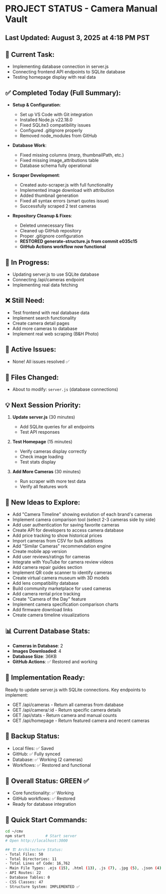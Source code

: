 # PROJECT STATUS - Camera Manual Vault


## Last Updated: August 3, 2025 at 4:18 PM PST

## 🎯 Current Task:
- Implementing database connection in server.js
- Connecting frontend API endpoints to SQLite database
- Testing homepage display with real data


## ✅ Completed Today (Full Summary):
- **Setup & Configuration**:
  - Set up VS Code with Git integration
  - Installed Node.js v22.18.0
  - Fixed SQLite3 compatibility issues
  - Configured .gitignore properly
  - Removed node_modules from GitHub
  
- **Database Work**:
  - Fixed missing columns (msrp, thumbnailPath, etc.)
  - Fixed missing image_attributions table
  - Database schema fully operational
  
- **Scraper Development**:
  - Created auto-scraper.js with full functionality
  - Implemented image download with attribution
  - Added thumbnail generation
  - Fixed all syntax errors (smart quotes issue)
  - Successfully scraped 2 test cameras
  
- **Repository Cleanup & Fixes**:
  - Deleted unnecessary files
  - Cleaned up GitHub repository
  - Proper .gitignore configuration
  - **RESTORED generate-structure.js from commit e035c15**
  - **GitHub Actions workflow now functional**


## 🔄 In Progress:
- Updating server.js to use SQLite database
- Connecting /api/cameras endpoint
- Implementing real data fetching


## ❌ Still Need:
- Test frontend with real database data
- Implement search functionality
- Create camera detail pages
- Add more cameras to database
- Implement real web scraping (B&H Photo)


## 🐛 Active Issues:
- None! All issues resolved ✅


## 📁 Files Changed:
- About to modify: `server.js` (database connections)


## 💡 Next Session Priority:
1. **Update server.js** (30 minutes)
   - Add SQLite queries for all endpoints
   - Test API responses
   
2. **Test Homepage** (15 minutes)
   - Verify cameras display correctly
   - Check image loading
   - Test stats display
   
3. **Add More Cameras** (30 minutes)
   - Run scraper with more test data
   - Verify all features work


## 🚀 New Ideas to Explore:
- Add "Camera Timeline" showing evolution of each brand's cameras
- Implement camera comparison tool (select 2-3 cameras side by side)
- Add user authentication for saving favorite cameras
- Create API for developers to access camera database
- Add price tracking to show historical prices
- Import cameras from CSV for bulk additions
- Add "Similar Cameras" recommendation engine
- Create mobile app version
- Add user reviews/ratings for cameras
- Integrate with YouTube for camera review videos
- Add camera repair guides section
- Implement QR code scanner to identify cameras
- Create virtual camera museum with 3D models
- Add lens compatibility database
- Build community marketplace for used cameras
- Add camera rental price tracking
- Create "Camera of the Day" feature
- Implement camera specification comparison charts
- Add firmware download links
- Create camera timeline visualizations


## 📊 Current Database Stats:
- **Cameras in Database**: 2
- **Images Downloaded**: 4
- **Database Size**: 36KB
- **GitHub Actions**: ✅ Restored and working


## 🎯 Implementation Ready:
Ready to update server.js with SQLite connections. Key endpoints to implement:
- GET /api/cameras - Return all cameras from database
- GET /api/camera/:id - Return specific camera details
- GET /api/stats - Return camera and manual counts
- GET /api/homepage - Return featured camera and recent cameras


## 💾 Backup Status:
- Local files: ✅ Saved
- GitHub: ✅ Fully synced
- Database: ✅ Working (2 cameras)
- Workflows: ✅ Restored and functional


## 🚦 Overall Status: GREEN ✅
- Core functionality: ✅ Working
- GitHub workflows: ✅ Restored
- Ready for database integration


## 📝 Quick Start Commands:
```bash
cd ~/cmv
npm start         # Start server
# Open http://localhost:3000

## 🏗️ Architecture Status:
- Total Files: 50
- Total Directories: 11
- Total Lines of Code: 16,762
- Main File Types: .ejs (15), .html (13), .js (7), .jpg (5), .json (4)
- API Routes: 22
- Database Tables: 0
- CSS Classes: 47
- Structure System: IMPLEMENTED ✅